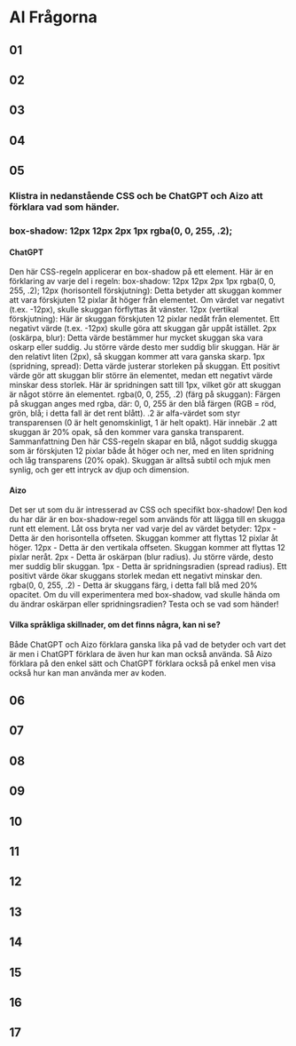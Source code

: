 # AI Frågorna

## 01

## 02

## 03

## 04

## 05
### Klistra in nedanstående CSS och be ChatGPT och Aizo att förklara vad som händer.
### box-shadow: 12px 12px 2px 1px rgba(0, 0, 255, .2);

#### ChatGPT
Den här CSS-regeln applicerar en box-shadow på ett element. Här är en förklaring av varje del i regeln:
box-shadow: 12px 12px 2px 1px rgba(0, 0, 255, .2);
12px (horisontell förskjutning): Detta betyder att skuggan kommer att vara förskjuten 12 pixlar åt höger från elementet. Om värdet var negativt (t.ex. -12px), skulle skuggan förflyttas åt vänster.
12px (vertikal förskjutning): Här är skuggan förskjuten 12 pixlar nedåt från elementet. Ett negativt värde (t.ex. -12px) skulle göra att skuggan går uppåt istället.
2px (oskärpa, blur): Detta värde bestämmer hur mycket skuggan ska vara oskarp eller suddig. Ju större värde desto mer suddig blir skuggan. Här är den relativt liten (2px), så skuggan kommer att vara ganska skarp.
1px (spridning, spread): Detta värde justerar storleken på skuggan. Ett positivt värde gör att skuggan blir större än elementet, medan ett negativt värde minskar dess storlek. Här är spridningen satt till 1px, vilket gör att skuggan är något större än elementet.
rgba(0, 0, 255, .2) (färg på skuggan): Färgen på skuggan anges med rgba, där:
0, 0, 255 är den blå färgen (RGB = röd, grön, blå; i detta fall är det rent blått).
.2 är alfa-värdet som styr transparensen (0 är helt genomskinligt, 1 är helt opakt). Här innebär .2 att skuggan är 20% opak, så den kommer vara ganska transparent.
Sammanfattning
Den här CSS-regeln skapar en blå, något suddig skugga som är förskjuten 12 pixlar både åt höger och ner, med en liten spridning och låg transparens (20% opak). Skuggan är alltså subtil och mjuk men synlig, och ger ett intryck av djup och dimension.

#### Aizo
Det ser ut som du är intresserad av CSS och specifikt box-shadow!   Den kod du har där är en box-shadow-regel som används för att lägga till en skugga runt ett element. Låt oss bryta ner vad varje del av värdet betyder:
12px - Detta är den horisontella offseten. Skuggan kommer att flyttas 12 pixlar åt höger.
12px - Detta är den vertikala offseten. Skuggan kommer att flyttas 12 pixlar neråt.
2px - Detta är oskärpan (blur radius). Ju större värde, desto mer suddig blir skuggan.
1px - Detta är spridningsradien (spread radius). Ett positivt värde ökar skuggans storlek medan ett negativt minskar den.
rgba(0, 0, 255, .2) - Detta är skuggans färg, i detta fall blå med 20% opacitet.
 Om du vill experimentera med box-shadow, vad skulle hända om du ändrar oskärpan eller spridningsradien? Testa och se vad som händer!

#### Vilka språkliga skillnader, om det finns några, kan ni se?
Både ChatGPT och Aizo förklara ganska lika på vad de betyder och vart det är men i ChatGPT förklara de även hur kan man också använda. Så Aizo förklara på den enkel sätt och ChatGPT förklara också på enkel men visa också hur kan man använda mer av koden.

## 06

## 07

## 08

## 09

## 10

## 11

## 12

## 13

## 14

## 15

## 16

## 17
